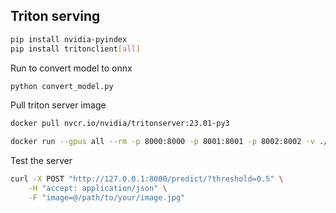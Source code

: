 ## Triton serving

```bash
pip install nvidia-pyindex
pip install tritonclient[all]
```


Run to convert model to onnx
```bash
python convert_model.py
```


Pull triton server image
```bash
docker pull nvcr.io/nvidia/tritonserver:23.01-py3
```
```bash
docker run --gpus all --rm -p 8000:8000 -p 8001:8001 -p 8002:8002 -v ./redetr_onnx:/models nvcr.io/nvidia/tritonserver:23.01-py3 tritonserver --model-repository=/models
```



Test the server
```bash
curl -X POST "http://127.0.0.1:8000/predict/?threshold=0.5" \
    -H "accept: application/json" \
    -F "image=@/path/to/your/image.jpg"
```

